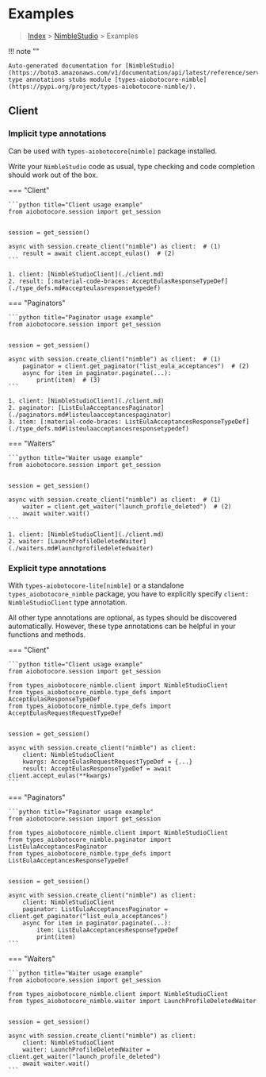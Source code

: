 # Examples

> [Index](../README.md) > [NimbleStudio](./README.md) > Examples

!!! note ""

    Auto-generated documentation for [NimbleStudio](https://boto3.amazonaws.com/v1/documentation/api/latest/reference/services/nimble.html#NimbleStudio)
    type annotations stubs module [types-aiobotocore-nimble](https://pypi.org/project/types-aiobotocore-nimble/).

## Client

### Implicit type annotations

Can be used with `types-aiobotocore[nimble]` package installed.

Write your `NimbleStudio` code as usual,
type checking and code completion should work out of the box.



=== "Client"

    ```python title="Client usage example"
    from aiobotocore.session import get_session


    session = get_session()

    async with session.create_client("nimble") as client:  # (1)
        result = await client.accept_eulas()  # (2)
    ```

    1. client: [NimbleStudioClient](./client.md)
    2. result: [:material-code-braces: AcceptEulasResponseTypeDef](./type_defs.md#accepteulasresponsetypedef) 



=== "Paginators"

    ```python title="Paginator usage example"
    from aiobotocore.session import get_session


    session = get_session()

    async with session.create_client("nimble") as client:  # (1)
        paginator = client.get_paginator("list_eula_acceptances")  # (2)
        async for item in paginator.paginate(...):
            print(item)  # (3)
    ```

    1. client: [NimbleStudioClient](./client.md)
    2. paginator: [ListEulaAcceptancesPaginator](./paginators.md#listeulaacceptancespaginator)
    3. item: [:material-code-braces: ListEulaAcceptancesResponseTypeDef](./type_defs.md#listeulaacceptancesresponsetypedef) 



=== "Waiters"

    ```python title="Waiter usage example"
    from aiobotocore.session import get_session


    session = get_session()

    async with session.create_client("nimble") as client:  # (1)
        waiter = client.get_waiter("launch_profile_deleted")  # (2)
        await waiter.wait()
    ```

    1. client: [NimbleStudioClient](./client.md)
    2. waiter: [LaunchProfileDeletedWaiter](./waiters.md#launchprofiledeletedwaiter)


### Explicit type annotations

With `types-aiobotocore-lite[nimble]`
or a standalone `types_aiobotocore_nimble` package, you have to explicitly specify
`client: NimbleStudioClient` type annotation.

All other type annotations are optional, as types should be discovered automatically.
However, these type annotations can be helpful in your functions and methods.


=== "Client"

    ```python title="Client usage example"
    from aiobotocore.session import get_session

    from types_aiobotocore_nimble.client import NimbleStudioClient
    from types_aiobotocore_nimble.type_defs import AcceptEulasResponseTypeDef
    from types_aiobotocore_nimble.type_defs import AcceptEulasRequestRequestTypeDef


    session = get_session()

    async with session.create_client("nimble") as client:
        client: NimbleStudioClient
        kwargs: AcceptEulasRequestRequestTypeDef = {...}
        result: AcceptEulasResponseTypeDef = await client.accept_eulas(**kwargs)
    ```



=== "Paginators"

    ```python title="Paginator usage example"
    from aiobotocore.session import get_session

    from types_aiobotocore_nimble.client import NimbleStudioClient
    from types_aiobotocore_nimble.paginator import ListEulaAcceptancesPaginator
    from types_aiobotocore_nimble.type_defs import ListEulaAcceptancesResponseTypeDef


    session = get_session()

    async with session.create_client("nimble") as client:
        client: NimbleStudioClient
        paginator: ListEulaAcceptancesPaginator = client.get_paginator("list_eula_acceptances")
        async for item in paginator.paginate(...):
            item: ListEulaAcceptancesResponseTypeDef
            print(item)
    ```



=== "Waiters"

    ```python title="Waiter usage example"
    from aiobotocore.session import get_session

    from types_aiobotocore_nimble.client import NimbleStudioClient
    from types_aiobotocore_nimble.waiter import LaunchProfileDeletedWaiter


    session = get_session()

    async with session.create_client("nimble") as client:
        client: NimbleStudioClient
        waiter: LaunchProfileDeletedWaiter = client.get_waiter("launch_profile_deleted")
        await waiter.wait()
    ```
